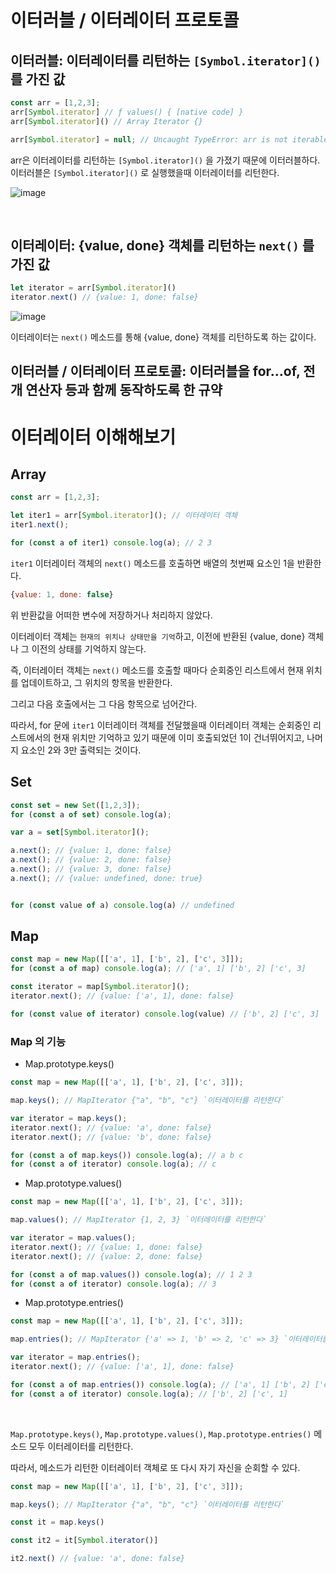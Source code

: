 # 이터러블 / 이터레이터 프로토콜
## 이터러블: 이터레이터를 리턴하는 `[Symbol.iterator]()` 를 가진 값
```js
const arr = [1,2,3];
arr[Symbol.iterator] // ƒ values() { [native code] }
arr[Symbol.iterator]() // Array Iterator {}

arr[Symbol.iterator] = null; // Uncaught TypeError: arr is not iterable 
```

arr은 이터레이터를 리턴하는 `[Symbol.iterator]()` 을 가졌기 때문에 이터러블하다.  
이터러블은 `[Symbol.iterator]()` 로 실행했을때 이터레이터를 리턴한다.  


![image](https://github.com/hjk329/Functional-Programming/assets/84058944/96384b60-460f-4804-bf29-e2aaee8ed7bb)

<br/>

## 이터레이터: {value, done} 객체를 리턴하는 `next()` 를 가진 값
```js
let iterator = arr[Symbol.iterator]()
iterator.next() // {value: 1, done: false}
```

![image](https://github.com/hjk329/Functional-Programming/assets/84058944/fc107f43-5e96-4e22-b32d-2a4f272ac3d1)   

이터레이터는 `next()` 메소드를 통해 {value, done} 객체를 리턴하도록 하는 값이다.  

## 이터러블 / 이터레이터 프로토콜: 이터러블을 for...of, 전개 연산자 등과 함께 동작하도록 한 규약


# 이터레이터 이해해보기

## Array

```js
const arr = [1,2,3];

let iter1 = arr[Symbol.iterator](); // 이터레이터 객체
iter1.next();

for (const a of iter1) console.log(a); // 2 3
```

`iter1` 이터레이터 객체의 `next()` 메소드를 호출하면 배열의 첫번째 요소인 1을 반환한다.  

```js
{value: 1, done: false}
```

위 반환값을 어떠한 변수에 저장하거나 처리하지 않았다.  

이터레이터 객체는 `현재의 위치나 상태만을 기억`하고, 이전에 반환된 {value, done} 객체나 그 이전의 상태를 기억하지 않는다.  

즉, 이터레이터 객체는 `next()` 메소드를 호출할 때마다 순회중인 리스트에서 현재 위치를 업데이트하고, 그 위치의 항목을 반환한다. 


그리고 다음 호출에서는 그 다음 항목으로 넘어간다.  

따라서, for 문에 `iter1` 이터레이터 객체를 전달했을때 이터레이터 객체는 순회중인 리스트에서의 현재 위치만 기억하고 있기 때문에 이미 호출되었던 1이 건너뛰어지고, 나머지 요소인 2와 3만 출력되는 것이다.  



## Set
```js
const set = new Set([1,2,3]);
for (const a of set) console.log(a);

var a = set[Symbol.iterator]();

a.next(); // {value: 1, done: false}
a.next(); // {value: 2, done: false}
a.next(); // {value: 3, done: false}
a.next(); // {value: undefined, done: true}


for (const value of a) console.log(a) // undefined
```

## Map
```js
const map = new Map([['a', 1], ['b', 2], ['c', 3]]);
for (const a of map) console.log(a); // ['a', 1] ['b', 2] ['c', 3]

const iterator = map[Symbol.iterator]();
iterator.next(); // {value: ['a', 1], done: false}

for (const value of iterator) console.log(value) // ['b', 2] ['c', 3]
```

### Map 의 기능

- Map.prototype.keys()

```js
const map = new Map([['a', 1], ['b', 2], ['c', 3]]);

map.keys(); // MapIterator {"a", "b", "c"} `이터레이터를 리턴한다`

var iterator = map.keys();
iterator.next(); // {value: 'a', done: false}
iterator.next(); // {value: 'b', done: false}

for (const a of map.keys()) console.log(a); // a b c
for (const a of iterator) console.log(a); // c
```


- Map.prototype.values()
```js
const map = new Map([['a', 1], ['b', 2], ['c', 3]]);

map.values(); // MapIterator {1, 2, 3} `이터레이터를 리턴한다`

var iterator = map.values();
iterator.next(); // {value: 1, done: false}
iterator.next(); // {value: 2, done: false}

for (const a of map.values()) console.log(a); // 1 2 3
for (const a of iterator) console.log(a); // 3
```

- Map.prototype.entries()
```js
const map = new Map([['a', 1], ['b', 2], ['c', 3]]);

map.entries(); // MapIterator {'a' => 1, 'b' => 2, 'c' => 3} `이터레이터를 리턴한다`

var iterator = map.entries();
iterator.next(); // {value: ['a', 1], done: false}

for (const a of map.entries()) console.log(a); // ['a', 1] ['b', 2] ['c', 1]
for (const a of iterator) console.log(a); // ['b', 2] ['c', 1]
```

<br/>

`Map.prototype.keys()`, `Map.prototype.values()`, `Map.prototype.entries()` 메소드 모두 이터레이터를 리턴한다.   

따라서, 메소드가 리턴한 이터레이터 객체로 또 다시 자기 자신을 순회할 수 있다.  

```js
const map = new Map([['a', 1], ['b', 2], ['c', 3]]);

map.keys(); // MapIterator {"a", "b", "c"} `이터레이터를 리턴한다`

const it = map.keys()

const it2 = it[Symbol.iterator()]

it2.next() // {value: 'a', done: false}
```
